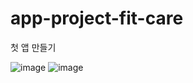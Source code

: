 # app-project-fit-care
첫 앱 만들기

![image](https://github.com/shim0129/app-project-fit-care/assets/111476066/a1aea492-2406-4130-8561-18a35b80afd8)
![image](https://github.com/shim0129/app-project-fit-care/assets/111476066/18fbcd97-4815-4e60-b85e-4886e7ab7c65)
